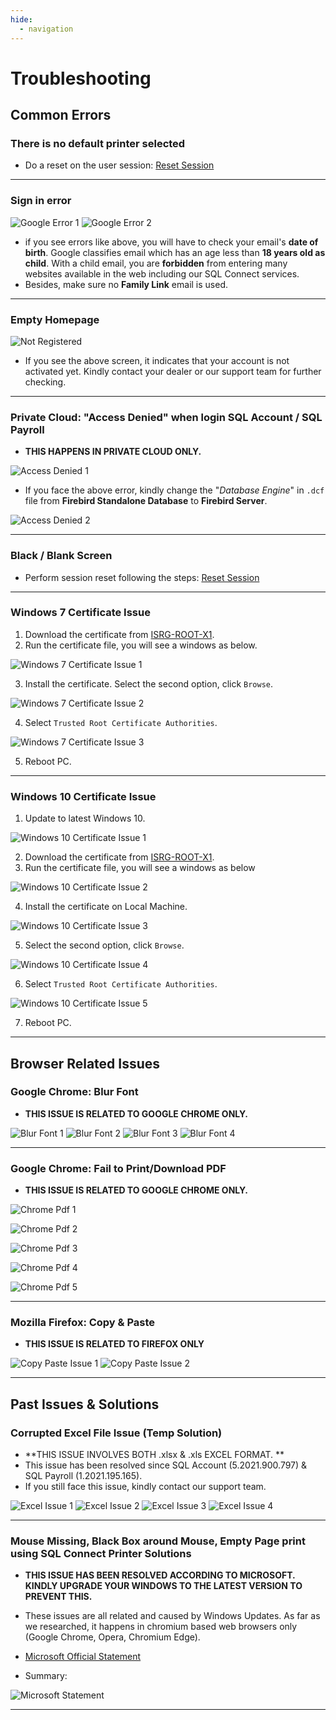 ```yaml
---
hide:
  - navigation
---
```

# Troubleshooting
## Common Errors
### There is no default printer selected
- Do a reset on the user session: [Reset Session](general.md#signout)

---
### Sign in error
![Google Error 1](img/troubleshooting/google-error-1.png)
![Google Error 2](img/troubleshooting/google-error-2.png)

- if you see errors like above, you will have to check your email's **date of birth**. Google classifies email which has an age less than **18 years old as child**. With a child email, you are **forbidden** from entering many websites available in the web including our SQL Connect services. 
- Besides, make sure no **Family Link** email is used.     

---
### Empty Homepage
![Not Registered](img/troubleshooting/not-registered.png)

- If you see the above screen, it indicates that your account is not activated yet. Kindly contact your dealer or our support team for further checking. 

---
### Private Cloud: "Access Denied" when login SQL Account / SQL Payroll

- **THIS HAPPENS IN PRIVATE CLOUD ONLY.**

![Access Denied 1 ](img/troubleshooting/access-denied-1.png)

- If you face the above error, kindly change the "*Database Engine*" in `.dcf` file from **Firebird Standalone Database** to **Firebird Server**. 

![Access Denied 2 ](img/troubleshooting/access-denied-2.png)

---
### Black / Blank Screen
- Perform session reset following the steps: [Reset Session](general.md#logout)

---
### Windows 7 Certificate Issue
1. Download the certificate from [ISRG-ROOT-X1](https://x1.i.lencr.org).
2. Run the certificate file, you will see a windows as below.

![Windows 7 Certificate Issue 1](img/troubleshooting/windows-7-certificate-issue-1.png)
	
3. Install the certificate. Select the second option, click `Browse`.

![Windows 7 Certificate Issue 2](img/troubleshooting/windows-7-certificate-issue-2.png)

4. Select `Trusted Root Certificate Authorities`.

![Windows 7 Certificate Issue 3](img/troubleshooting/windows-7-certificate-issue-3.png)

5. Reboot PC.

---
### Windows 10 Certificate Issue
1. Update to latest Windows 10.

![Windows 10 Certificate Issue 1](img/troubleshooting/windows-10-certificate-issue-1.png)

2. Download the certificate from [ISRG-ROOT-X1](https://x1.i.lencr.org).
3. Run the certificate file, you will see a windows as below

![Windows 10 Certificate Issue 2](img/troubleshooting/windows-10-certificate-issue-2.png)

4. Install the certificate on Local Machine. 

![Windows 10 Certificate Issue 3](img/troubleshooting/windows-10-certificate-issue-3.png)

5. Select the second option, click `Browse`.

![Windows 10 Certificate Issue 4](img/troubleshooting/windows-10-certificate-issue-4.png)

6. Select `Trusted Root Certificate Authorities`.

![Windows 10 Certificate Issue 5](img/troubleshooting/windows-10-certificate-issue-5.png)

7. Reboot PC.

---
## Browser Related Issues
### Google Chrome: Blur Font 
- **THIS ISSUE IS RELATED TO GOOGLE CHROME ONLY.**

![Blur Font 1](img/troubleshooting/blur-font-1.png)
![Blur Font 2](img/troubleshooting/blur-font-2.png)
![Blur Font 3](img/troubleshooting/blur-font-3.png)
![Blur Font 4](img/troubleshooting/blur-font-4.png)

---
### Google Chrome: Fail to Print/Download PDF
- **THIS ISSUE IS RELATED TO GOOGLE CHROME ONLY.**

![Chrome Pdf 1](img/troubleshooting/chrome-pdf-1.png)

![Chrome Pdf 2](img/troubleshooting/chrome-pdf-2.png)

![Chrome Pdf 3](img/troubleshooting/chrome-pdf-3.png)

![Chrome Pdf 4](img/troubleshooting/chrome-pdf-4.png)

![Chrome Pdf 5](img/troubleshooting/chrome-pdf-5.png)

---
### Mozilla Firefox: Copy & Paste
- **THIS ISSUE IS RELATED TO FIREFOX ONLY**

![Copy Paste Issue 1](img/troubleshooting/copy-paste-issue-1.png)
![Copy Paste Issue 2](img/troubleshooting/copy-paste-issue-2.png)

---
## Past Issues & Solutions
### Corrupted Excel File Issue (Temp Solution)
- **THIS ISSUE INVOLVES BOTH .xlsx & .xls EXCEL FORMAT. **
- This issue has been resolved since SQL Account (5.2021.900.797) & SQL Payroll (1.2021.195.165). 
- If you still face this issue, kindly contact our support team.

![Excel Issue 1](img/troubleshooting/excel-issue-1.png)
![Excel Issue 2](img/troubleshooting/excel-issue-2.png)
![Excel Issue 3](img/troubleshooting/excel-issue-3.png)
![Excel Issue 4](img/troubleshooting/excel-issue-4.png)

---
### Mouse Missing, Black Box around Mouse, Empty Page print using SQL Connect Printer Solutions
- **THIS ISSUE HAS BEEN RESOLVED ACCORDING TO MICROSOFT. KINDLY UPGRADE YOUR WINDOWS TO THE LATEST VERSION TO PREVENT THIS.**
- These issues are all related and caused by Windows Updates. As far as we researched, it happens in chromium based web browsers only (Google Chrome, Opera, Chromium Edge).

- [Microsoft Official Statement](https://support.microsoft.com/en-us/topic/march-15-2021-kb5001567-os-builds-19041-868-and-19042-868-out-of-band-6e0844a2-7551-4b2d-9c4b-4274a5949bf3)

- Summary:

![Microsoft Statement](img/troubleshooting/microsoft-statement.png)

---

